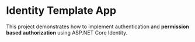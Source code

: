 # Identity Template App

This project demonstrates how to implement authentication and <strong>permission based authorization</strong> using ASP.NET Core Identity.
